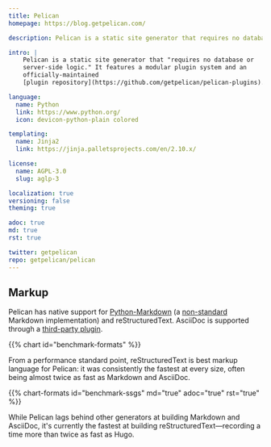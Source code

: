 ```yaml
---
title: Pelican
homepage: https://blog.getpelican.com/

description: Pelican is a static site generator that requires no database or server-side logic.

intro: |
    Pelican is a static site generator that "requires no database or
    server-side logic." It features a modular plugin system and an
    officially-maintained
    [plugin repository](https://github.com/getpelican/pelican-plugins).

language:
  name: Python
  link: https://www.python.org/
  icon: devicon-python-plain colored

templating:
  name: Jinja2
  link: https://jinja.palletsprojects.com/en/2.10.x/

license:
  name: AGPL-3.0
  slug: aglp-3

localization: true
versioning: false
theming: true

adoc: true
md: true
rst: true

twitter: getpelican
repo: getpelican/pelican
---
```


## Markup

Pelican has native support for [Python-Markdown][1] (a [non-standard][2] Markdown implementation) and reStructuredText. AsciiDoc is supported through a [third-party plugin][3].

{{% chart id="benchmark-formats" %}}

From a performance standard point, reStructuredText is best markup language for Pelican: it was consistently the fastest at every size, often being almost twice as fast as Markdown and AsciiDoc.

{{% chart-formats id="benchmark-ssgs" md="true" adoc="true" rst="true" %}}

While Pelican lags behind other generators at building Markdown and AsciiDoc, it's currently the fastest at building reStructuredText&mdash;recording a time more than twice as fast as Hugo.

[1]: https://github.com/Python-Markdown
[2]: https://github.com/Python-Markdown/markdown/issues/338
[3]: https://github.com/getpelican/pelican-plugins/tree/master/asciidoc_reader
